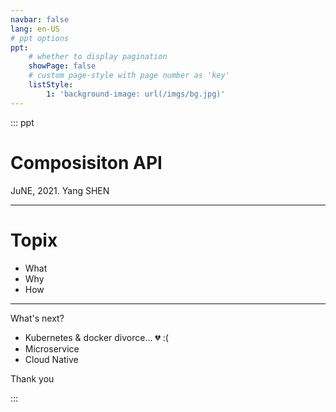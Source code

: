 ```yaml
---
navbar: false
lang: en-US
# ppt options
ppt:
    # whether to display pagination
    showPage: false
    # custom page-style with page number as 'key'
    listStyle:
        1: 'background-image: url(/imgs/bg.jpg)'
---
```

<div style="margin-top: 0;height: calc(100vh - 8rem);">

::: ppt

# **Composisiton API** 
 
JuNE, 2021. Yang SHEN

----

# Topix

* What
* Why
* How

----

What's next? 

* Kubernetes & docker divorce...  :broken_heart: :( 
* Microservice
* Cloud Native

Thank you

:::

</div>